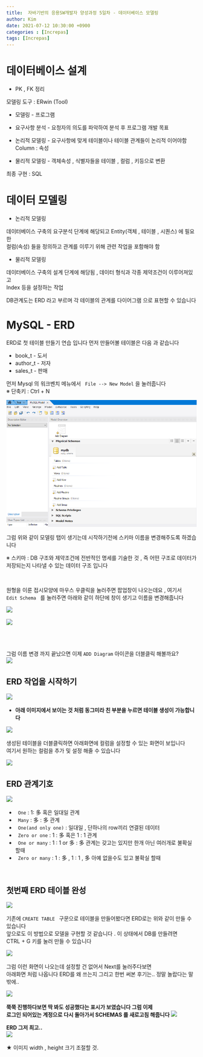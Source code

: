 ```yaml
---
title:  자바기반의 응용SW개발자 양성과정 5일차 - 데이터베이스 모델링
author: Kim
date: 2021-07-12 10:30:00 +0900
categories : [Increpas]
tags: [Increpas]
---
```


# 데이터베이스 설계

- PK , FK 정리

모델링 도구 : ERwin (Tool)<br>

- 모델링 - 프로그램
- 요구사항 분석 - 요청자의 의도를 파악하여 분석 후 프로그램 개발 목표 
- 논리적 모델링 - 요구사항에 맞게 테이블이나 테이블 관계들이 논리적 이어야함<br>
  Column : 속성<br>

- 물리적 모델링 - 객체속성 , 식별자들을 테이블 , 컬럼 , 키등으로 변환

최종 구현 : SQL<br>



# 데이터 모델링

- 논리적 모델링

데이터베이스 구축의 요구분석 단계에 해당되고 Entity(객체 , 테이블 , 시퀀스) 에 필요한<br>
컬럼(속성) 들을 정의하고 관계를 이루기 위해 관련 작업을 포함해야 함<br>

- 물리적 모델링

데이터베이스 구축의 설계 단계에 해당됨 , 데이터 형식과 각종 제약조건이 이루어져있고<br>
Index 등을 설정하는 작업<br>



DB관계도는 ERD 라고 부르며 각 테이블의 관계를 다이어그램 으로 표현할 수 있습니다<br>



# MySQL - ERD

ERD로 첫 테이블 만들기 연습 입니다 먼저 만들어볼 테이블은 다음 과 같습니다<br>

- book_t   - 도서
- author_t - 저자
- sales_t  - 판매

먼저 Mysql 의 워크벤치 메뉴에서 ``` File --> New Model``` 을 눌러줍니다<br>
※ 단축키 : Ctrl + N<br>

<img src = "/post/Mysql/model.png"><br>

그럼 위와 같이 모델링 탭이 생기는데 시작하기전에 스키마 이름을 변경해주도록 하겠습니다<br>

※ 스키마 : DB 구조와 제약조건에 전반적인 명세를 기술한 것 , 즉 어떤 구조로 데이터가<br>
  저장되는지 나타낼 수 있는 데이터 구조 입니다<br>

<br>

원형을 이룬 접시모양에 마우스 우클릭을 눌러주면 팝업창이 나오는데요 , 여기서<br>
```Edit Schema ``` 를 눌러주면 아래와 같이 하단에 창이 생기고 이름을 변경해줍니다<br>

<img src = "/post/Mysql/model2.png"><br>



<img src = "/post/Mysql/model3.png"><br>


<br><br>

그럼 이름 변경 까지 끝났으면 이제  ```ADD Diagram``` 아이콘을 더블클릭 해볼까요?<br>
<img src = "/post/Mysql/model4.png"><br>

## ERD 작업을 시작하기<br>
<img src = "/post/Mysql/model5.png"><br>


- <strong>아래 이미지에서 보이는 것 처럼 동그미라 친 부분을 누르면 테이블 생성이 가능합니다</strong><br>

<img src = "/post/Mysql/model6.png"><br>

생성된 테이블을 더블클릭하면 아래화면에 컬럼을 설정할 수 있는 화면이 보입니다<br>
여기서 원하는 컬럼을 추가 및 설정 해줄 수 있습니다<br>


<img src="/post/Mysql/model7.png"><br>


## ERD 관계기호

<img src="/post/Mysql/model7.png"><br>

- ``` One```  : 1: 多 혹은 일대일 관계
- ``` Many```  : 多 : 多 관계
- ``` One(and only one)```  : 일대일 , 단하나의 row끼리 연결된 데이터
- ``` Zero or one```  : 1 : 多 혹은 1 : 1 관계
- ``` One or many```  : 1 : 1 or 多 : 多 관계는 갖고는 있지만 한개 아닌 여러개로 불확실 할때
- ``` Zero or many```  : 1 : 多 , 1 : 1 , 多 아예 없을수도 있고 불확실 할때


<br>


## 첫번째 ERD 테이블 완성

<img src="/post/Mysql/erd1.png"><br>

기존에 ```CREATE TABLE ``` 구문으로 테이블을 만들어봤다면 ERD로는 위와 같이 만들 수 있습니다<br>
앞으로도 이 방법으로 모델을 구현할 것 같습니다 . 이 상태에서 DB를 만들려면<br>
CTRL + G 키를 눌러 만들 수 있습니다<br>


<img src="/post/Mysql/erd2.png"><br>

그럼 이런 화면이 나오는데 설정할 건 없어서 Next를 눌러주다보면<br>
아래화면 처럼 나옵니다 ERD를 왜 쓰는지 그리고 한번 써본 후기는.. 정말 놀랍다는 말밖에..<br>

<img src="/post/Mysql/erd3.png"><br>

<strong>쭉쭉 진행하다보면 딱 봐도 성공했다는 표시가 보였습니다 그럼 이제 <br>
로그인 되어있는 계정으로 다시 돌아가서 SCHEMAS 를 새로고침 해줍니다 </strong>
<img src="/post/Mysql/erd4.png"><br>

<strong>ERD 그저 최고..</strong><br>
<img src="/post/Mysql/done.png"><br>

★ 이미지 width , height 크기 조절할 것.
